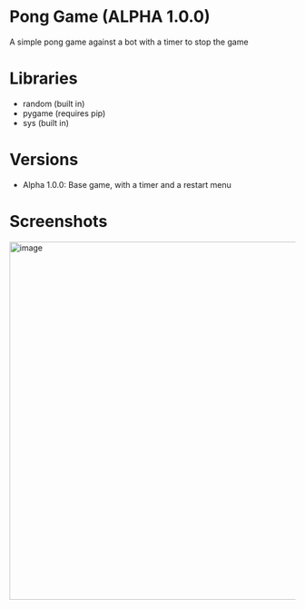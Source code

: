 # Pong Game (ALPHA 1.0.0)
A simple pong game against a bot with a timer to stop the game

# Libraries
- random (built in)
- pygame (requires pip)
- sys (built in)

# Versions
- Alpha 1.0.0: Base game, with a timer and a restart menu

# Screenshots
<img width="800" height="631" alt="image" src="https://github.com/user-attachments/assets/13bdd205-b8e2-49a4-bd2f-2d9275949e55" />

